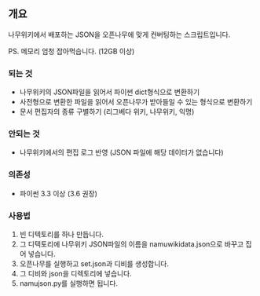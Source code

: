 ## 개요
나무위키에서 배포하는 JSON을 오픈나무에 맞게 컨버팅하는 스크립트입니다.

PS. 메모리 엄청 잡아먹습니다. (12GB 이상)

### 되는 것
 * 나무위키의 JSON파일을 읽어서 파이썬 dict형식으로 변환하기
 * 사전형으로 변환한 파일을 읽어서 오픈나무가 받아들일 수 있는 형식으로 변환하기
 * 문서 편집자의 종류 구별하기 (리그베다 위키, 나무위키, 익명)

### 안되는 것
 * 나무위키에서의 편집 로그 반영 (JSON 파일에 해당 데이터가 없습니다)

### 의존성
 * 파이썬 3.3 이상 (3.6 권장)

### 사용법
1. 빈 디텍토리를 하나 만듭니다.
2. 그 디텍토리에 나무위키 JSON파일의 이름을 namuwikidata.json으로 바꾸고 집어 넣습니다.
3. 오픈나무를 실행하고 set.json과 디비를 생성합니다.
4. 그 디비와 json을 디렉토리에 넣습니다.
5. namujson.py를 실행하면 됩니다.
